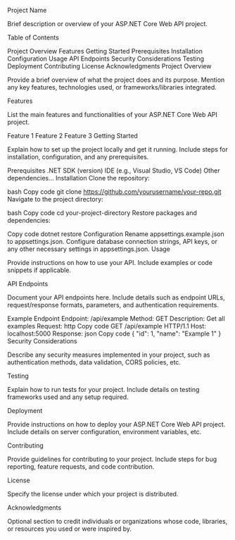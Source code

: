 Project Name

Brief description or overview of your ASP.NET Core Web API project.

Table of Contents

Project Overview
Features
Getting Started
Prerequisites
Installation
Configuration
Usage
API Endpoints
Security Considerations
Testing
Deployment
Contributing
License
Acknowledgments
Project Overview

Provide a brief overview of what the project does and its purpose. Mention any key features, technologies used, or frameworks/libraries integrated.

Features

List the main features and functionalities of your ASP.NET Core Web API project.

Feature 1
Feature 2
Feature 3
Getting Started

Explain how to set up the project locally and get it running. Include steps for installation, configuration, and any prerequisites.

Prerequisites
.NET SDK (version)
IDE (e.g., Visual Studio, VS Code)
Other dependencies...
Installation
Clone the repository:

bash
Copy code
git clone https://github.com/yourusername/your-repo.git
Navigate to the project directory:

bash
Copy code
cd your-project-directory
Restore packages and dependencies:

Copy code
dotnet restore
Configuration
Rename appsettings.example.json to appsettings.json.
Configure database connection strings, API keys, or any other necessary settings in appsettings.json.
Usage

Provide instructions on how to use your API. Include examples or code snippets if applicable.

API Endpoints

Document your API endpoints here. Include details such as endpoint URLs, request/response formats, parameters, and authentication requirements.

Example Endpoint
Endpoint: /api/example
Method: GET
Description: Get all examples
Request:
http
Copy code
GET /api/example HTTP/1.1
Host: localhost:5000
Response:
json
Copy code
{
  "id": 1,
  "name": "Example 1"
}
Security Considerations

Describe any security measures implemented in your project, such as authentication methods, data validation, CORS policies, etc.

Testing

Explain how to run tests for your project. Include details on testing frameworks used and any setup required.

Deployment

Provide instructions on how to deploy your ASP.NET Core Web API project. Include details on server configuration, environment variables, etc.

Contributing

Provide guidelines for contributing to your project. Include steps for bug reporting, feature requests, and code contribution.

License

Specify the license under which your project is distributed.

Acknowledgments

Optional section to credit individuals or organizations whose code, libraries, or resources you used or were inspired by.
